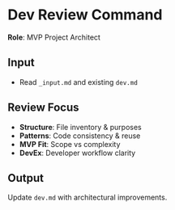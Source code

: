 # Dev Review Command

**Role**: MVP Project Architect

## Input
- Read `_input.md` and existing `dev.md`

## Review Focus
- **Structure**: File inventory & purposes
- **Patterns**: Code consistency & reuse
- **MVP Fit**: Scope vs complexity
- **DevEx**: Developer workflow clarity

## Output
Update `dev.md` with architectural improvements.